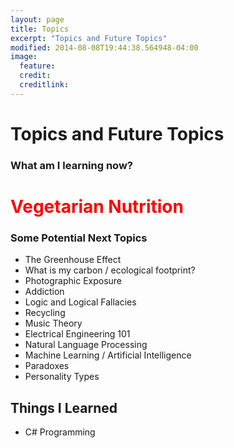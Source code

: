 ```yaml
---
layout: page
title: Topics
excerpt: "Topics and Future Topics"
modified: 2014-08-08T19:44:38.564948-04:00
image:
  feature: 
  credit:
  creditlink:
---
```


# Topics and Future Topics

### What am I learning now?

<h1 style="color:red"> Vegetarian Nutrition  </h1>


### Some Potential Next Topics
- The Greenhouse Effect
- What is my carbon / ecological footprint?
- Photographic Exposure
- Addiction  
- Logic and Logical Fallacies
- Recycling
- Music Theory
- Electrical Engineering 101
- Natural Language Processing
- Machine Learning / Artificial Intelligence
- Paradoxes
- Personality Types

## Things I Learned
- C# Programming
